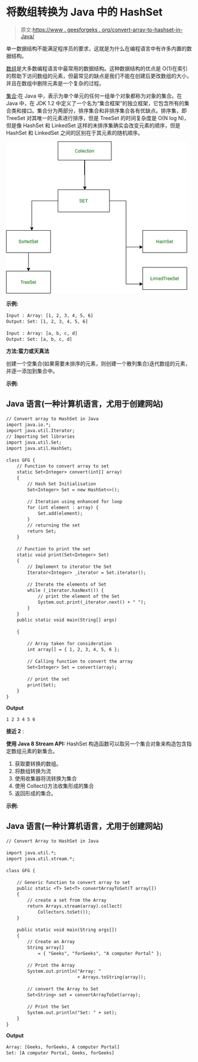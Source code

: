 # 将数组转换为 Java 中的 HashSet

> 原文:[https://www . geesforgeks . org/convert-array-to-hashset-in-Java/](https://www.geeksforgeeks.org/convert-array-to-hashset-in-java/)

单一数据结构不能满足程序员的要求，这就是为什么在编程语言中有许多内置的数据结构。

[数组](https://www.geeksforgeeks.org/array-data-structure/)是大多数编程语言中最常用的数据结构。这种数据结构的优点是 O(1)在索引的帮助下访问数组的元素，但最常见的缺点是我们不能在创建后更改数组的大小，并且在数组中删除元素是一个复杂的过程。

[集合](https://www.geeksforgeeks.org/set-in-java/):在 Java 中，表示为单个单元的任何一组单个对象都称为对象的集合。在 Java 中，在 JDK 1.2 中定义了一个名为“集合框架”的独立框架，它包含所有的集合类和接口。集合分为两部分，排序集合和非排序集合各有优缺点。排序集，即 TreeSet 对其唯一的元素进行排序，但是 TreeSet 的时间复杂度是 O(N log N)，但是像 HashSet 和 LinkedSet 这样的未排序集确实会改变元素的顺序，但是 HashSet 和 LinkedSet 之间的区别在于其元素的随机顺序。

![](img/7e5a56c89e11e881fbf8196c21d7836b.png)

**示例:**

```
Input : Array: [1, 2, 3, 4, 5, 6]
Output: Set: [1, 2, 3, 4, 5, 6]

Input : Array: [a, b, c, d]
Output: Set: [a, b, c, d]
```

**方法:蛮力或天真法**

创建一个空集合(如果需要未排序的元素，则创建一个散列集合)迭代数组的元素，并逐一添加到集合中。

**示例:**

## Java 语言(一种计算机语言，尤用于创建网站)

```
// Convert array to HashSet in Java
import java.io.*;
import java.util.Iterator;
// Importing Set libraries
import java.util.Set;
import java.util.HashSet;

class GFG {
    // Function to convert array to set
    static Set<Integer> convert(int[] array)
    {
        // Hash Set Initialisation
        Set<Integer> Set = new HashSet<>();

        // Iteration using enhanced for loop
        for (int element : array) {
            Set.add(element);
        }
        // returning the set
        return Set;
    }

    // Function to print the set
    static void print(Set<Integer> Set)
    {
        // Implement to iterator the Set
        Iterator<Integer> _iterator = Set.iterator();

        // Iterate the elements of Set
        while (_iterator.hasNext()) {
            // print the element of the Set
            System.out.print(_iterator.next() + " ");
        }
    }
    public static void main(String[] args)

    {

        // Array taken for consideration
        int array[] = { 1, 2, 3, 4, 5, 6 };

        // Calling function to convert the array
        Set<Integer> Set = convert(array);

        // print the set
        print(Set);
    }
}
```

**Output**

```
1 2 3 4 5 6
```

**接近 2** :

**使用 Java 8 Stream API:** HashSet 构造函数可以取另一个集合对象来构造包含指定数组元素的新集合。

1.  获取要转换的数组。
2.  将数组转换为流
3.  使用收集器将流转换为集合
4.  使用 Collect()方法收集形成的集合
5.  返回形成的集合。

**示例:**

## Java 语言(一种计算机语言，尤用于创建网站)

```
// Convert Array to HashSet in Java

import java.util.*;
import java.util.stream.*;

class GFG {

    // Generic function to convert array to set
    public static <T> Set<T> convertArrayToSet(T array[])
    {
        // create a set from the Array
        return Arrays.stream(array).collect(
            Collectors.toSet());
    }

    public static void main(String args[])
    {
        // Create an Array
        String array[]
            = { "Geeks", "forGeeks", "A computer Portal" };

        // Print the Array
        System.out.println("Array: "
                           + Arrays.toString(array));

        // convert the Array to Set
        Set<String> set = convertArrayToSet(array);

        // Print the Set
        System.out.println("Set: " + set);
    }
}
```

**Output**

```
Array: [Geeks, forGeeks, A computer Portal]
Set: [A computer Portal, Geeks, forGeeks]
```